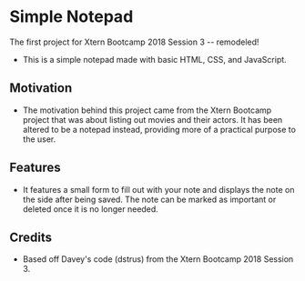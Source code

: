 # Simple Notepad

The first project for Xtern Bootcamp 2018 Session 3 -- remodeled!

* This is a simple notepad made with basic HTML, CSS, and JavaScript.

## Motivation

* The motivation behind this project came from the Xtern Bootcamp project that was about listing out movies and their actors. It has been altered to be a notepad instead, providing more of a practical purpose to the user.

## Features

* It features a small form to fill out with your note and displays the note on the side after being saved. The note can be marked as important or deleted once it is no longer needed.

## Credits

* Based off Davey's code (dstrus) from the Xtern Bootcamp 2018 Session 3.